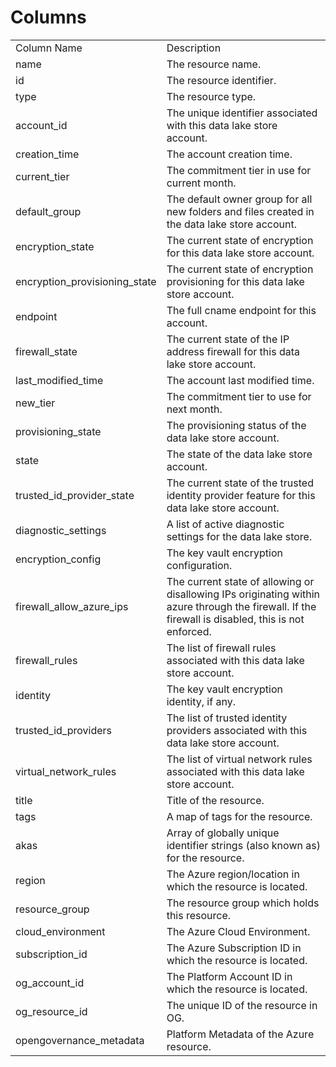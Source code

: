 # Columns  

<table>
	<tr><td>Column Name</td><td>Description</td></tr>
	<tr><td>name</td><td>The resource name.</td></tr>
	<tr><td>id</td><td>The resource identifier.</td></tr>
	<tr><td>type</td><td>The resource type.</td></tr>
	<tr><td>account_id</td><td>The unique identifier associated with this data lake store account.</td></tr>
	<tr><td>creation_time</td><td>The account creation time.</td></tr>
	<tr><td>current_tier</td><td>The commitment tier in use for current month.</td></tr>
	<tr><td>default_group</td><td>The default owner group for all new folders and files created in the data lake store account.</td></tr>
	<tr><td>encryption_state</td><td>The current state of encryption for this data lake store account.</td></tr>
	<tr><td>encryption_provisioning_state</td><td>The current state of encryption provisioning for this data lake store account.</td></tr>
	<tr><td>endpoint</td><td>The full cname endpoint for this account.</td></tr>
	<tr><td>firewall_state</td><td>The current state of the IP address firewall for this data lake store account.</td></tr>
	<tr><td>last_modified_time</td><td>The account last modified time.</td></tr>
	<tr><td>new_tier</td><td>The commitment tier to use for next month.</td></tr>
	<tr><td>provisioning_state</td><td>The provisioning status of the data lake store account.</td></tr>
	<tr><td>state</td><td>The state of the data lake store account.</td></tr>
	<tr><td>trusted_id_provider_state</td><td>The current state of the trusted identity provider feature for this data lake store account.</td></tr>
	<tr><td>diagnostic_settings</td><td>A list of active diagnostic settings for the data lake store.</td></tr>
	<tr><td>encryption_config</td><td>The key vault encryption configuration.</td></tr>
	<tr><td>firewall_allow_azure_ips</td><td>The current state of allowing or disallowing IPs originating within azure through the firewall. If the firewall is disabled, this is not enforced.</td></tr>
	<tr><td>firewall_rules</td><td>The list of firewall rules associated with this data lake store account.</td></tr>
	<tr><td>identity</td><td>The key vault encryption identity, if any.</td></tr>
	<tr><td>trusted_id_providers</td><td>The list of trusted identity providers associated with this data lake store account.</td></tr>
	<tr><td>virtual_network_rules</td><td>The list of virtual network rules associated with this data lake store account.</td></tr>
	<tr><td>title</td><td>Title of the resource.</td></tr>
	<tr><td>tags</td><td>A map of tags for the resource.</td></tr>
	<tr><td>akas</td><td>Array of globally unique identifier strings (also known as) for the resource.</td></tr>
	<tr><td>region</td><td>The Azure region/location in which the resource is located.</td></tr>
	<tr><td>resource_group</td><td>The resource group which holds this resource.</td></tr>
	<tr><td>cloud_environment</td><td>The Azure Cloud Environment.</td></tr>
	<tr><td>subscription_id</td><td>The Azure Subscription ID in which the resource is located.</td></tr>
	<tr><td>og_account_id</td><td>The Platform Account ID in which the resource is located.</td></tr>
	<tr><td>og_resource_id</td><td>The unique ID of the resource in OG.</td></tr>
	<tr><td>opengovernance_metadata</td><td>Platform Metadata of the Azure resource.</td></tr>
</table>